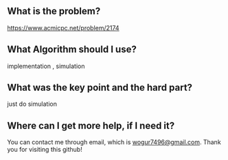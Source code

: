 ## What is the problem?

<https://www.acmicpc.net/problem/2174>

## What Algorithm should I use?

implementation , simulation

## What was the key point and the hard part?

just do simulation

## Where can I get more help, if I need it?

You can contact me through email, which is wogur7496@gmail.com.
Thank you for visiting this github!
